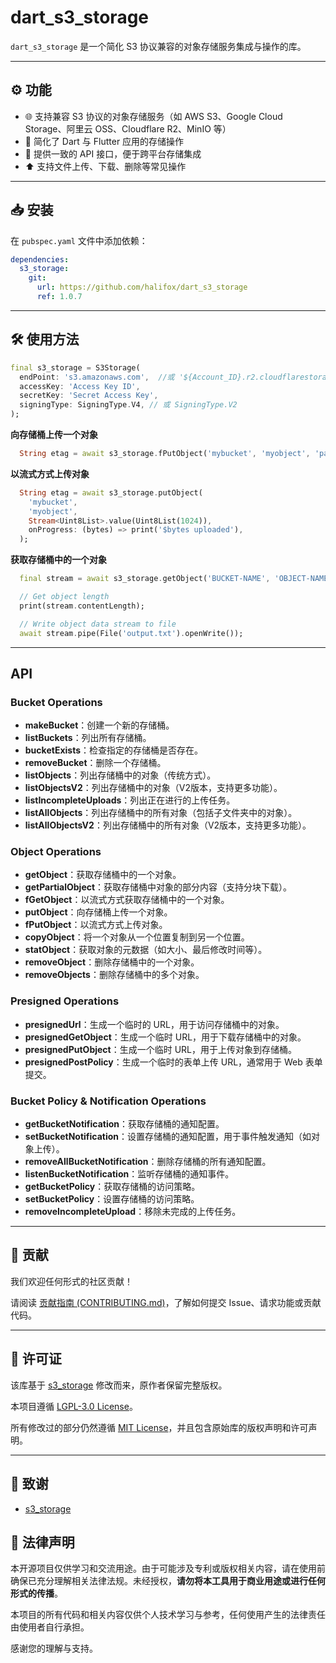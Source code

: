 # dart_s3_storage

`dart_s3_storage` 是一个简化 S3 协议兼容的对象存储服务集成与操作的库。

---

## ⚙️ 功能

- 🌐 支持兼容 S3 协议的对象存储服务（如 AWS S3、Google Cloud Storage、阿里云 OSS、Cloudflare R2、MinIO 等）
- 📱 简化了 Dart 与 Flutter 应用的存储操作
- 🔌 提供一致的 API 接口，便于跨平台存储集成
- ⬆️ 支持文件上传、下载、删除等常见操作

---

## 📥 安装

在 `pubspec.yaml` 文件中添加依赖：

```yaml
dependencies:
  s3_storage:
    git:
      url: https://github.com/halifox/dart_s3_storage
      ref: 1.0.7

```

---

## 🛠️ 使用方法

```dart
final s3_storage = S3Storage(
  endPoint: 's3.amazonaws.com',  //或 '${Account_ID}.r2.cloudflarestorage.com'
  accessKey: 'Access Key ID',
  secretKey: 'Secret Access Key',
  signingType: SigningType.V4, // 或 SigningType.V2
);
```

**向存储桶上传一个对象**

```dart
  String etag = await s3_storage.fPutObject('mybucket', 'myobject', 'path/to/file');
```

**以流式方式上传对象**

```dart
  String etag = await s3_storage.putObject(
    'mybucket',
    'myobject',
    Stream<Uint8List>.value(Uint8List(1024)),
    onProgress: (bytes) => print('$bytes uploaded'),
  );
```

**获取存储桶中的一个对象**

```dart
  final stream = await s3_storage.getObject('BUCKET-NAME', 'OBJECT-NAME');

  // Get object length
  print(stream.contentLength);

  // Write object data stream to file
  await stream.pipe(File('output.txt').openWrite());
```

---

## API

### Bucket Operations
- **makeBucket**：创建一个新的存储桶。
- **listBuckets**：列出所有存储桶。
- **bucketExists**：检查指定的存储桶是否存在。
- **removeBucket**：删除一个存储桶。
- **listObjects**：列出存储桶中的对象（传统方式）。
- **listObjectsV2**：列出存储桶中的对象（V2版本，支持更多功能）。
- **listIncompleteUploads**：列出正在进行的上传任务。
- **listAllObjects**：列出存储桶中的所有对象（包括子文件夹中的对象）。
- **listAllObjectsV2**：列出存储桶中的所有对象（V2版本，支持更多功能）。

### Object Operations
- **getObject**：获取存储桶中的一个对象。
- **getPartialObject**：获取存储桶中对象的部分内容（支持分块下载）。
- **fGetObject**：以流式方式获取存储桶中的一个对象。
- **putObject**：向存储桶上传一个对象。
- **fPutObject**：以流式方式上传对象。
- **copyObject**：将一个对象从一个位置复制到另一个位置。
- **statObject**：获取对象的元数据（如大小、最后修改时间等）。
- **removeObject**：删除存储桶中的一个对象。
- **removeObjects**：删除存储桶中的多个对象。

### Presigned Operations
- **presignedUrl**：生成一个临时的 URL，用于访问存储桶中的对象。
- **presignedGetObject**：生成一个临时 URL，用于下载存储桶中的对象。
- **presignedPutObject**：生成一个临时 URL，用于上传对象到存储桶。
- **presignedPostPolicy**：生成一个临时的表单上传 URL，通常用于 Web 表单提交。

### Bucket Policy & Notification Operations
- **getBucketNotification**：获取存储桶的通知配置。
- **setBucketNotification**：设置存储桶的通知配置，用于事件触发通知（如对象上传）。
- **removeAllBucketNotification**：删除存储桶的所有通知配置。
- **listenBucketNotification**：监听存储桶的通知事件。
- **getBucketPolicy**：获取存储桶的访问策略。
- **setBucketPolicy**：设置存储桶的访问策略。
- **removeIncompleteUpload**：移除未完成的上传任务。

---

## 🤝 贡献

我们欢迎任何形式的社区贡献！  

请阅读 [贡献指南 (CONTRIBUTING.md)](CONTRIBUTING.md)，了解如何提交 Issue、请求功能或贡献代码。

---

## 📜 许可证

该库基于 [s3_storage](https://pub.dev/packages/s3_storage) 修改而来，原作者保留完整版权。

本项目遵循 [LGPL-3.0 License](LICENSE)。

所有修改过的部分仍然遵循 [MIT License](MIT%20LICENSE)，并且包含原始库的版权声明和许可声明。

---

## 🙏 致谢

- [s3_storage](https://pub.dev/packages/s3_storage)

## 📢 法律声明

本开源项目仅供学习和交流用途。由于可能涉及专利或版权相关内容，请在使用前确保已充分理解相关法律法规。未经授权，**请勿将本工具用于商业用途或进行任何形式的传播**。

本项目的所有代码和相关内容仅供个人技术学习与参考，任何使用产生的法律责任由使用者自行承担。

感谢您的理解与支持。